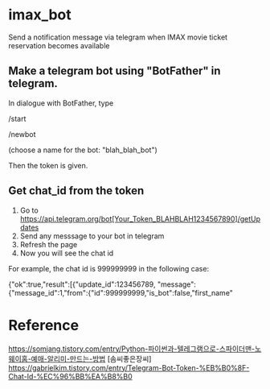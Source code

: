 # imax_bot
Send a notification message via telegram when IMAX movie ticket reservation becomes available

## Make a telegram bot using "BotFather" in telegram.
In dialogue with BotFather, type

  /start
  
  /newbot
  
  (choose a name for the bot: "blah_blah_bot")
  
 Then the token is given.
 
 ## Get chat_id from the token
 1. Go to https://api.telegram.org/bot[Your_Token_BLAHBLAH1234567890]/getUpdates
 2. Send any messsage to your bot in telegram
 3. Refresh the page
 4. Now you will see the chat id

For example, the chat id is 999999999 in the following case:

{"ok":true,"result":[{"update_id":123456789,
"message":{"message_id":1,"from":{"id":999999999,"is_bot":false,"first_name"
  
  
  


# Reference
https://somjang.tistory.com/entry/Python-파이썬과-텔레그램으로-스파이더맨-노웨이홈-예매-알리미-만드는-방법 [솜씨좋은장씨]
https://gabrielkim.tistory.com/entry/Telegram-Bot-Token-%EB%B0%8F-Chat-Id-%EC%96%BB%EA%B8%B0
